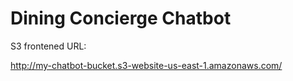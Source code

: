 # Dining Concierge Chatbot

S3 frontened URL:

http://my-chatbot-bucket.s3-website-us-east-1.amazonaws.com/



